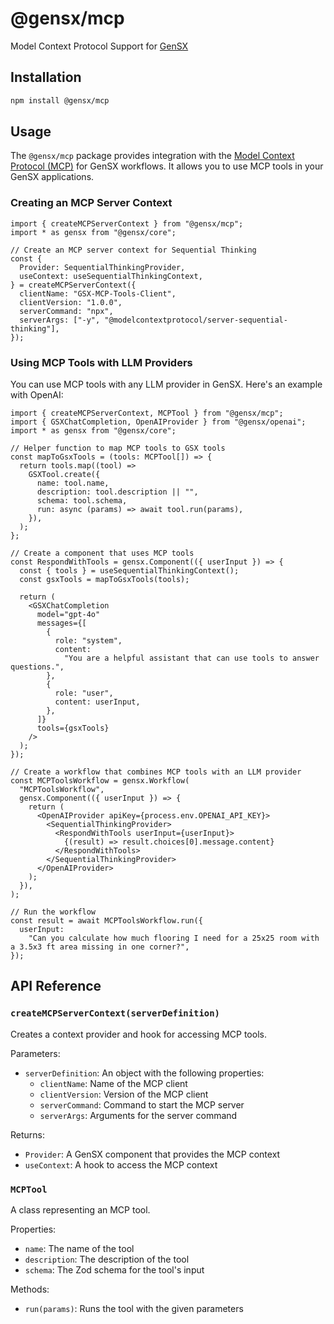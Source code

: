 # @gensx/mcp

Model Context Protocol Support for [GenSX](https://github.com/gensx-inc/gensx)

## Installation

```bash
npm install @gensx/mcp
```

## Usage

The `@gensx/mcp` package provides integration with the [Model Context Protocol (MCP)](https://github.com/model-context-protocol/model-context-protocol) for GenSX workflows. It allows you to use MCP tools in your GenSX applications.

### Creating an MCP Server Context

```tsx
import { createMCPServerContext } from "@gensx/mcp";
import * as gensx from "@gensx/core";

// Create an MCP server context for Sequential Thinking
const {
  Provider: SequentialThinkingProvider,
  useContext: useSequentialThinkingContext,
} = createMCPServerContext({
  clientName: "GSX-MCP-Tools-Client",
  clientVersion: "1.0.0",
  serverCommand: "npx",
  serverArgs: ["-y", "@modelcontextprotocol/server-sequential-thinking"],
});
```

### Using MCP Tools with LLM Providers

You can use MCP tools with any LLM provider in GenSX. Here's an example with OpenAI:

```tsx
import { createMCPServerContext, MCPTool } from "@gensx/mcp";
import { GSXChatCompletion, OpenAIProvider } from "@gensx/openai";
import * as gensx from "@gensx/core";

// Helper function to map MCP tools to GSX tools
const mapToGsxTools = (tools: MCPTool[]) => {
  return tools.map((tool) =>
    GSXTool.create({
      name: tool.name,
      description: tool.description || "",
      schema: tool.schema,
      run: async (params) => await tool.run(params),
    }),
  );
};

// Create a component that uses MCP tools
const RespondWithTools = gensx.Component(({ userInput }) => {
  const { tools } = useSequentialThinkingContext();
  const gsxTools = mapToGsxTools(tools);

  return (
    <GSXChatCompletion
      model="gpt-4o"
      messages={[
        {
          role: "system",
          content:
            "You are a helpful assistant that can use tools to answer questions.",
        },
        {
          role: "user",
          content: userInput,
        },
      ]}
      tools={gsxTools}
    />
  );
});

// Create a workflow that combines MCP tools with an LLM provider
const MCPToolsWorkflow = gensx.Workflow(
  "MCPToolsWorkflow",
  gensx.Component(({ userInput }) => {
    return (
      <OpenAIProvider apiKey={process.env.OPENAI_API_KEY}>
        <SequentialThinkingProvider>
          <RespondWithTools userInput={userInput}>
            {(result) => result.choices[0].message.content}
          </RespondWithTools>
        </SequentialThinkingProvider>
      </OpenAIProvider>
    );
  }),
);

// Run the workflow
const result = await MCPToolsWorkflow.run({
  userInput:
    "Can you calculate how much flooring I need for a 25x25 room with a 3.5x3 ft area missing in one corner?",
});
```

## API Reference

### `createMCPServerContext(serverDefinition)`

Creates a context provider and hook for accessing MCP tools.

Parameters:

- `serverDefinition`: An object with the following properties:
  - `clientName`: Name of the MCP client
  - `clientVersion`: Version of the MCP client
  - `serverCommand`: Command to start the MCP server
  - `serverArgs`: Arguments for the server command

Returns:

- `Provider`: A GenSX component that provides the MCP context
- `useContext`: A hook to access the MCP context

### `MCPTool`

A class representing an MCP tool.

Properties:

- `name`: The name of the tool
- `description`: The description of the tool
- `schema`: The Zod schema for the tool's input

Methods:

- `run(params)`: Runs the tool with the given parameters
